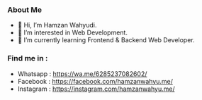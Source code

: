 ### About Me
- 👋 Hi, I’m Hamzan Wahyudi.
- 👀 I’m interested in Web Development.
- 🌱 I’m currently learning Frontend & Backend Web Developer.

### Find me in :
- Whatsapp : https://wa.me/6285237082602/
- Facebook : https://facebook.com/hamzanwahyu.me/
- Instagram : https://instagram.com/hamzanwahyu.me/
